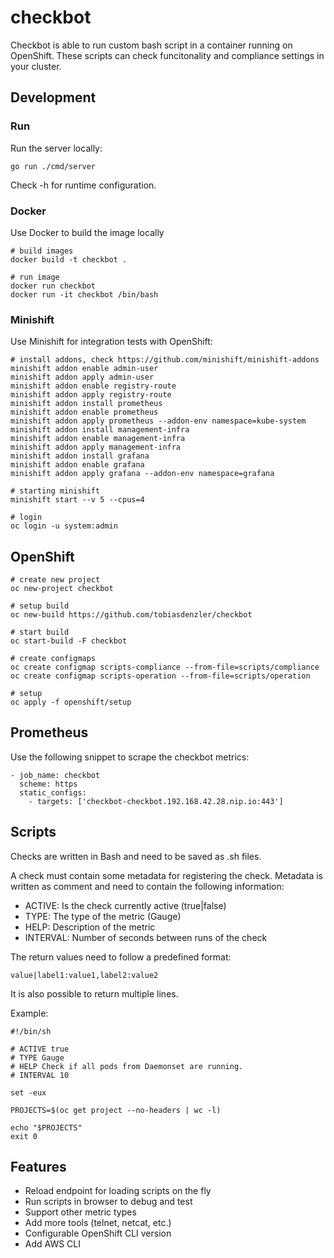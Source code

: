 # checkbot
Checkbot is able to run custom bash script in a container running on OpenShift. These scripts can check funcitonality and compliance settings in your cluster.

## Development

### Run

Run the server locally:

```
go run ./cmd/server
```

Check -h for runtime configuration.


### Docker

Use Docker to build the image locally

```
# build images
docker build -t checkbot .

# run image
docker run checkbot
docker run -it checkbot /bin/bash
```


### Minishift

Use Minishift for integration tests with OpenShift:

```
# install addons, check https://github.com/minishift/minishift-addons
minishift addon enable admin-user
minishift addon apply admin-user
minishift addon enable registry-route
minishift addon apply registry-route
minishift addon install prometheus
minishift addon enable prometheus
minishift addon apply prometheus --addon-env namespace=kube-system
minishift addon install management-infra
minishift addon enable management-infra
minishift addon apply management-infra
minishift addon install grafana
minishift addon enable grafana
minishift addon apply grafana --addon-env namespace=grafana

# starting minishift
minishift start --v 5 --cpus=4

# login
oc login -u system:admin
```

## OpenShift
```
# create new project
oc new-project checkbot

# setup build
oc new-build https://github.com/tobiasdenzler/checkbot

# start build
oc start-build -F checkbot

# create configmaps
oc create configmap scripts-compliance --from-file=scripts/compliance
oc create configmap scripts-operation --from-file=scripts/operation

# setup
oc apply -f openshift/setup

```

## Prometheus

Use the following snippet to scrape the checkbot metrics:
```
- job_name: checkbot
  scheme: https
  static_configs:
    - targets: ['checkbot-checkbot.192.168.42.28.nip.io:443']
```

## Scripts

Checks are written in Bash and need to be saved as .sh files.

A check must contain some metadata for registering the check. Metadata is written as comment and need to contain the following information:

* ACTIVE: Is the check currently active (true|false)
* TYPE: The type of the metric (Gauge)
* HELP: Description of the metric
* INTERVAL: Number of seconds between runs of the check

The return values need to follow a predefined format:
```
value|label1:value1,label2:value2
```
It is also possible to return multiple lines.

Example:

```
#!/bin/sh

# ACTIVE true
# TYPE Gauge
# HELP Check if all pods from Daemonset are running.
# INTERVAL 10

set -eux

PROJECTS=$(oc get project --no-headers | wc -l)

echo "$PROJECTS"
exit 0
```

## Features

* Reload endpoint for loading scripts on the fly
* Run scripts in browser to debug and test
* Support other metric types
* Add more tools (telnet, netcat, etc.)
* Configurable OpenShift CLI version
* Add AWS CLI
